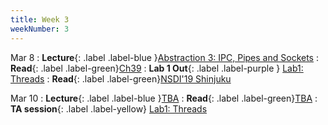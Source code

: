 ```yaml
---
title: Week 3
weekNumber: 3
---
```


Mar 8
: **Lecture**{: .label .label-blue }[Abstraction 3: IPC, Pipes and Sockets](/sp22/assets/slides/lec05_abstraction3.pdf)
    : **Read**{: .label .label-green}[Ch39](https://pages.cs.wisc.edu/~remzi/OSTEP/file-intro.pdf)
: **Lab 1 Out**{: .label .label-purple } [Lab1: Threads](https://alfredthiel.gitbook.io/pintosbook/project-description/lab1-threads)
    : **Read**{: .label .label-green}[NSDI'19 Shinjuku](https://www.usenix.org/conference/nsdi19/presentation/kaffes)


Mar 10
: **Lecture**{: .label .label-blue }[TBA](#)
    : **Read**{: .label .label-green}[TBA](#)
: **TA session**{: .label .label-yellow} [Lab1: Threads](#)
